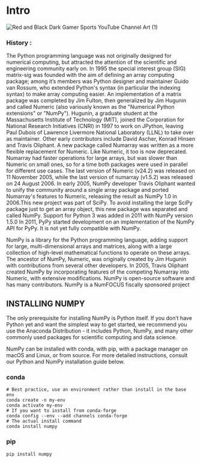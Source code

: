 # Intro

![Red and Black Dark Gamer Sports YouTube Channel Art (1)](https://user-images.githubusercontent.com/75142232/156604778-b8326b11-eb81-4a49-b186-9b5da94b179b.png)



### History :
The Python programming language was not originally designed for numerical computing, but attracted the attention of the scientific and engineering community early on. In 1995 the special interest group (SIG) matrix-sig was founded with the aim of defining an array computing package; among it’s members was Python designer and maintainer Guido van Rossum, who extended Python's syntax (in particular the indexing syntax) to make array computing easier.
An implementation of a matrix package was completed by Jim Fulton, then generalized by Jim Hugunin and called Numeric (also variously known as the "Numerical Python extensions" or "NumPy"). Hugunin, a graduate student at the Massachusetts Institute of Technology (MIT),  joined the Corporation for National Research Initiatives (CNRI) in 1997 to work on JPython, leaving Paul Dubois of Lawrence Livermore National Laboratory (LLNL) to take over as maintainer.  Other early contributors include David Ascher, Konrad Hinsen and Travis Oliphant.
A new package called Numarray was written as a more flexible replacement for Numeric. Like Numeric, it too is now deprecated. Numarray had faster operations for large arrays, but was slower than Numeric on small ones, so for a time both packages were used in parallel for different use cases. The last version of Numeric (v24.2) was released on 11 November 2005, while the last version of numarray (v1.5.2) was released on 24 August 2006.
In early 2005, NumPy developer Travis Oliphant wanted to unify the community around a single array package and ported Numarray's features to Numeric, releasing the result as NumPy 1.0 in 2006.This new project was part of SciPy. To avoid installing the large SciPy package just to get an array object, this new package was separated and called NumPy. Support for Python 3 was added in 2011 with NumPy version 1.5.0
In 2011, PyPy started development on an implementation of the NumPy API for PyPy. It is not yet fully compatible with NumPy.

NumPy  is a library for the Python programming language, adding support for large, multi-dimensional arrays and matrices, along with a large collection of high-level mathematical functions to operate on these arrays. The ancestor of NumPy, Numeric, was originally created by Jim Hugunin with contributions from several other developers. In 2005, Travis Oliphant created NumPy by incorporating features of the competing Numarray into Numeric, with extensive modifications. NumPy is open-source software and has many contributors. NumPy is a NumFOCUS fiscally sponsored project


## INSTALLING NUMPY
The only prerequisite for installing NumPy is Python itself. If you don’t have Python yet and want the simplest way to get started, we recommend you use the Anaconda Distribution - it includes Python, NumPy, and many other commonly used packages for scientific computing and data science.

NumPy can be installed with conda, with pip, with a package manager on macOS and Linux, or from source. For more detailed instructions, consult our Python and NumPy installation guide below.

### conda 
```
# Best practice, use an environment rather than install in the base env
conda create -n my-env
conda activate my-env
# If you want to install from conda-forge
conda config --env --add channels conda-forge
# The actual install command
conda install numpy

```

### pip 

```
pip install numpy
```
